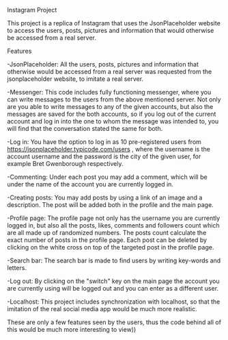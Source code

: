 Instagram Project

This project is a replica of Instagram that uses the JsonPlaceholder website to access the users, posts, pictures and information that would otherwise be accessed from a real server.

Features

-JsonPlaceholder: All the users, posts, pictures and information that otherwise would be accessed from a real server was requested from the jsonplaceholder website, to imitate a real server.

-Messenger: This code includes fully functioning messenger, where you can write messages to the users from the above mentioned server. Not only are you able to write messages to any of the given accounts, but also the messages are saved for the both accounts, so if you log out of the current account and log in into the one to whom the message was intended to, you will find that the conversation stated the same for both.

-Log in: You have the option to log in as 10 pre-registered users from https://jsonplaceholder.typicode.com/users , where the username is the account username and the password is the city of the given user, for example Bret Gwenborough respectively.

-Commenting: Under each post you may add a comment, which will be under the name of the account you are currently logged in.

-Creating posts: You may add posts by using a link of an image and a description. The post will be added both in the profile and the main page.

-Profile page: The profile page not only has the username you are currently logged in, but also all the posts, likes, comments and followers count which are all made up of randomized numbers. The posts count calculate the exact number of posts in the profile page. Each post can be deleted by clicking on the white cross on top of the targeted post in the profile page.

-Search bar: The search bar is made to find users by writing key-words and letters.

-Log out: By clicking on the "switch" key on the main page the account you are currently using will be logged out and you can enter as a different user.

-Localhost: This project includes synchronization with localhost, so that the imitation of the real social media app would be much more realistic.

These are only a few features seen by the users, thus the code behind all of this would be much more interesting to view))
